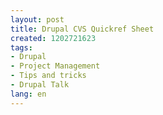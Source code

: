```yaml
---
layout: post
title: Drupal CVS Quickref Sheet
created: 1202721623
tags:
- Drupal
- Project Management
- Tips and tricks
- Drupal Talk
lang: en
---
```


